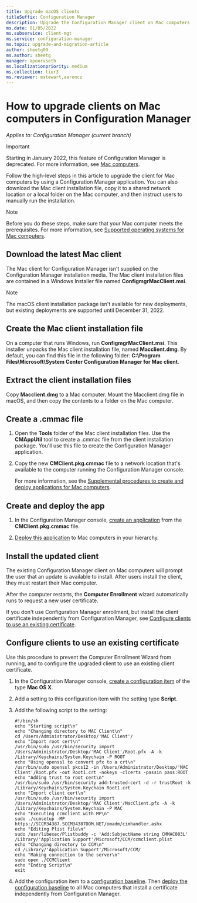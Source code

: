 ```yaml
---
title: Upgrade macOS clients
titleSuffix: Configuration Manager
description: Upgrade the Configuration Manager client on Mac computers.
ms.date: 01/05/2022
ms.subservice: client-mgt
ms.service: configuration-manager
ms.topic: upgrade-and-migration-article
author: sheetg09
ms.author: sheetg
manager: apoorvseth
ms.localizationpriority: medium
ms.collection: tier3
ms.reviewer: mstewart,aaroncz 
---
```


# How to upgrade clients on Mac computers in Configuration Manager

*Applies to: Configuration Manager (current branch)*

> [!IMPORTANT]
> Starting in January 2022, this feature of Configuration Manager is deprecated.<!-- 12927803 --> For more information, see [Mac computers](../../../plan-design/configs/supported-operating-systems-for-clients-and-devices.md#mac-computers).

Follow the high-level steps in this article to upgrade the client for Mac computers by using a Configuration Manager application. You can also download the Mac client installation file, copy it to a shared network location or a local folder on the Mac computer, and then instruct users to manually run the installation.  

> [!NOTE]  
> Before you do these steps, make sure that your Mac computer meets the prerequisites. For more information, see [Supported operating systems for Mac computers](../../../plan-design/configs/supported-operating-systems-for-clients-and-devices.md#mac-computers).

## Download the latest Mac client

The Mac client for Configuration Manager isn't supplied on the Configuration Manager installation media. The Mac client installation files are contained in a Windows Installer file named **ConfigmgrMacClient.msi**.

> [!NOTE]
> The macOS client installation package isn't available for new deployments, but existing deployments are supported until December 31, 2022.<!-- 12927803 -->

## Create the Mac client installation file

On a computer that runs Windows, run **ConfigmgrMacClient.msi**. This installer unpacks the Mac client installation file, named **Macclient.dmg**. By default, you can find this file in the following folder: **C:\Program Files\Microsoft\System Center Configuration Manager for Mac client**.  

## Extract the client installation files

Copy **Macclient.dmg** to a Mac computer. Mount the Macclient.dmg file in macOS, and then copy the contents to a folder on the Mac computer.  

## Create a .cmmac file

1. Open the **Tools** folder of the Mac client installation files. Use the **CMAppUtil** tool to create a .cmmac file from the client installation package. You'll use this file to create the Configuration Manager application.  

2. Copy the new **CMClient.pkg.cmmac** file to a network location that's available to the computer running the Configuration Manager console.  

    For more information, see the [Supplemental procedures to create and deploy applications for Mac computers](../../../../apps/get-started/creating-mac-computer-applications.md#supplemental-procedures-to-create-and-deploy-applications-for-mac-computers).  

## Create and deploy the app

1. In the Configuration Manager console, [create an application](../../../../apps/get-started/creating-mac-computer-applications.md) from the **CMClient.pkg.cmmac** file.  

2. [Deploy this application](../../../../apps/deploy-use/deploy-applications.md) to Mac computers in your hierarchy.  

## Install the updated client

The existing Configuration Manager client on Mac computers will prompt the user that an update is available to install. After users install the client, they must restart their Mac computer.  

After the computer restarts, the **Computer Enrollment** wizard automatically runs to request a new user certificate.

If you don't use Configuration Manager enrollment, but install the client certificate independently from Configuration Manager, see [Configure clients to use an existing certificate](#BKMK_UpgradingClient_MachineEnrollment).  

## <a name="BKMK_UpgradingClient_MachineEnrollment"></a> Configure clients to use an existing certificate

Use this procedure to prevent the Computer Enrollment Wizard from running, and to configure the upgraded client to use an existing client certificate.  

1. In the Configuration Manager console, [create a configuration item](../../../../compliance/deploy-use/create-configuration-items-for-mac-os-x-devices-managed-with-the-client.md) of the type **Mac OS X**.  

1. Add a setting to this configuration item with the setting type **Script**.  

1. Add the following script to the setting:  

    ``` Shell
    #!/bin/sh  
    echo "Starting script\n"  
    echo "Changing directory to MAC Client\n"  
    cd /Users/Administrator/Desktop/'MAC Client'/  
    echo "Import root cert\n"  
    /usr/bin/sudo /usr/bin/security import /Users/Administrator/Desktop/'MAC Client'/Root.pfx -A -k /Library/Keychains/System.Keychain -P ROOT  
    echo "Using openssl to convert pfx to a crt\n"  
    /usr/bin/sudo openssl pkcs12 -in /Users/Administrator/Desktop/'MAC Client'/Root.pfx -out Root1.crt -nokeys -clcerts -passin pass:ROOT  
    echo "Adding trust to root cert\n"  
    /usr/bin/sudo /usr/bin/security add-trusted-cert -d -r trustRoot -k /Library/Keychains/System.Keychain Root1.crt  
    echo "Import client cert\n"  
    /usr/bin/sudo /usr/bin/security import /Users/Administrator/Desktop/'MAC Client'/MacClient.pfx -A -k /Library/Keychains/System.Keychain -P MAC  
    echo "Executing ccmclient with MP\n"  
    sudo ./ccmsetup -MP https://SCCM34387.SCCM34387DOM.NET/omadm/cimhandler.ashx  
    echo "Editing Plist file\n"  
    sudo /usr/libexec/Plistbuddy -c 'Add:SubjectName string CMMAC003L' /Library/'Application Support'/Microsoft/CCM/ccmclient.plist  
    echo "Changing directory to CCM\n"  
    cd /Library/'Application Support'/Microsoft/CCM/  
    echo "Making connection to the server\n"  
    sudo open ./CCMClient  
    echo "Ending Script\n"  
    exit  
    ```  

1. Add the configuration item to a [configuration baseline](../../../../compliance/deploy-use/create-configuration-baselines.md). Then [deploy the configuration baseline](../../../../compliance/deploy-use/deploy-configuration-baselines.md) to all Mac computers that install a certificate independently from Configuration Manager.  
